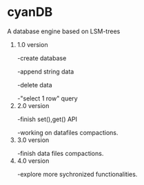 # cyanDB
A database engine based on LSM-trees


1. 1.0 version
  &emsp;<p></p>-create database
  &emsp;<p></p>-append string data 
  &emsp;<p></p>-delete data 
  &emsp;<p></p>-"select 1 row" query
2. 2.0 version
  &emsp;<p></p>-finish set(),get() API
  &emsp;<p></p>-working on datafiles compactions.
3. 3.0 version
  &emsp;<p></p>-finish data files compactions. 
4. 4.0 version
  &emsp;<p></p>-explore more sychronized functionalities.
  
 

  
  
